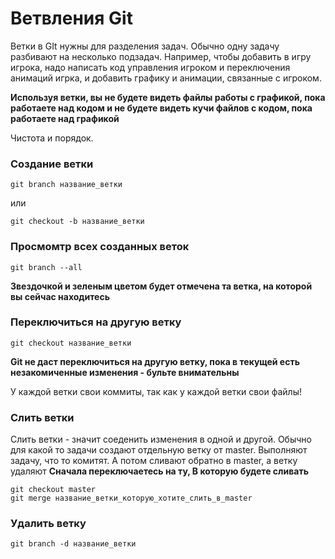 # Ветвления Git

Ветки в GIt нужны для разделения задач. 
Обычно одну задачу разбивают на несколько подзадач. 
Например, чтобы добавить в игру игрока, надо написать код управления игроком и переключения анимаций игрка, и добавить графику и анимации, связанные с игроком.

**Используя ветки, вы не будете видеть файлы работы с графикой, пока работаете над кодом и не будете видеть кучи файлов с кодом, пока работаете над графикой** 

Чистота и порядок.

### Создание ветки
```
git branch название_ветки
```
или
```
git checkout -b название_ветки
```

### Просмомтр всех созданных веток
```
git branch --all
```
**Звездочкой и зеленым цветом будет отмечена та ветка, на которой вы сейчас находитесь**

### Переключиться на другую ветку
```
git checkout название_ветки
```
**Git не даст переключиться на другую ветку, пока в текущей есть незакомиченные изменения - бульте внимательны**

У каждой ветки свои коммиты, так как у каждой ветки свои файлы!

### Слить ветки
Слить ветки - значит соеденить изменения в одной и другой. Обычно для какой то задачи создают отдельную ветку от master. 
Выполняют задачу, что то комитят. А потом сливают обратно в master, а ветку удаляют
**Сначала переключаетесь на ту, В которую будете сливать**
```
git checkout master
git merge название_ветки_которую_хотите_слить_в_master
```

### Удалить ветку
```
git branch -d название_ветки
```

